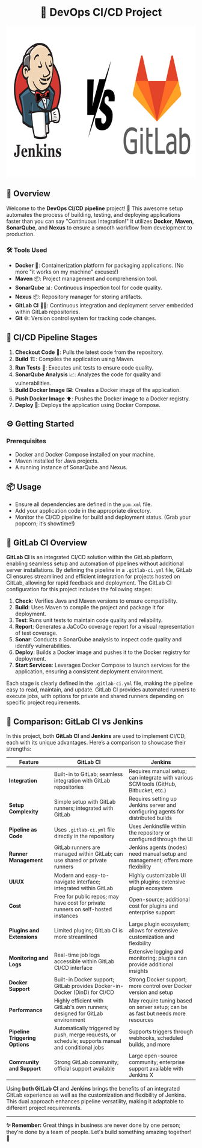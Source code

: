 <h1 align="center">🚀 DevOps CI/CD Project</h1>

<p align="center">
    <img src="cicd.png" alt="CI/CD Animation" width="1000" height="400" />
</p>

## 📖 Overview

Welcome to the **DevOps CI/CD pipeline** project! 🎉 This awesome setup automates the process of building, testing, and deploying applications faster than you can say "Continuous Integration!" It utilizes **Docker**, **Maven**, **SonarQube**, and **Nexus** to ensure a smooth workflow from development to production.

### 🛠 Tools Used

- **Docker** 🐳: Containerization platform for packaging applications. (No more "it works on my machine" excuses!)
- **Maven** 📦: Project management and comprehension tool.
- **SonarQube** 📊: Continuous inspection tool for code quality.
- **Nexus** 📦: Repository manager for storing artifacts.
- **GitLab CI** 🧑‍💻: Continuous integration and deployment server embedded within GitLab repositories.
- **Git** 🌐: Version control system for tracking code changes.

## 🔄 CI/CD Pipeline Stages

1. **Checkout Code** 📝: Pulls the latest code from the repository.
2. **Build** 🏗️: Compiles the application using Maven.
3. **Run Tests** 🧪: Executes unit tests to ensure code quality.
4. **SonarQube Analysis** 📈: Analyzes the code for quality and vulnerabilities.
5. **Build Docker Image** 🖼️: Creates a Docker image of the application.
6. **Push Docker Image** ⬆️: Pushes the Docker image to a Docker registry.
7. **Deploy** 🚀: Deploys the application using Docker Compose.

## ⚙️ Getting Started

### Prerequisites

- Docker and Docker Compose installed on your machine.
- Maven installed for Java projects.
- A running instance of SonarQube and Nexus.

## 📦 Usage

- Ensure all dependencies are defined in the `pom.xml` file.
- Add your application code in the appropriate directory.
- Monitor the CI/CD pipeline for build and deployment status. (Grab your popcorn; it’s showtime!)

## 📝 GitLab CI Overview

**GitLab CI** is an integrated CI/CD solution within the GitLab platform, enabling seamless setup and automation of pipelines without additional server installations. By defining the pipeline in a `.gitlab-ci.yml` file, GitLab CI ensures streamlined and efficient integration for projects hosted on GitLab, allowing for rapid feedback and deployment. The GitLab CI configuration for this project includes the following stages:

1. **Check**: Verifies Java and Maven versions to ensure compatibility.
2. **Build**: Uses Maven to compile the project and package it for deployment.
3. **Test**: Runs unit tests to maintain code quality and reliability.
4. **Report**: Generates a JaCoCo coverage report for a visual representation of test coverage.
5. **Sonar**: Conducts a SonarQube analysis to inspect code quality and identify vulnerabilities.
6. **Deploy**: Builds a Docker image and pushes it to the Docker registry for deployment.
7. **Start Services**: Leverages Docker Compose to launch services for the application, ensuring a consistent deployment environment.

Each stage is clearly defined in the `.gitlab-ci.yml` file, making the pipeline easy to read, maintain, and update. GitLab CI provides automated runners to execute jobs, with options for private and shared runners depending on specific project requirements.

## 🔄 Comparison: GitLab CI vs Jenkins

In this project, both **GitLab CI** and **Jenkins** are used to implement CI/CD, each with its unique advantages. Here’s a comparison to showcase their strengths:

| Feature                          | GitLab CI                                            | Jenkins                                              |
|----------------------------------|------------------------------------------------------|------------------------------------------------------|
| **Integration**                  | Built-in to GitLab; seamless integration with GitLab repositories | Requires manual setup; can integrate with various SCM tools (GitHub, Bitbucket, etc.) |
| **Setup Complexity**             | Simple setup with GitLab runners; integrated with GitLab | Requires setting up Jenkins server and configuring agents for distributed builds |
| **Pipeline as Code**             | Uses `.gitlab-ci.yml` file directly in the repository | Uses Jenkinsfile within the repository or configured through the UI |
| **Runner Management**            | GitLab runners are managed within GitLab; can use shared or private runners | Jenkins agents (nodes) need manual setup and management; offers more flexibility |
| **UI/UX**                        | Modern and easy-to-navigate interface; integrated within GitLab | Highly customizable UI with plugins; extensive plugin ecosystem |
| **Cost**                         | Free for public repos; may have cost for private runners on self-hosted instances | Open-source; additional cost for plugins and enterprise support |
| **Plugins and Extensions**       | Limited plugins; GitLab CI is more streamlined | Large plugin ecosystem; allows for extensive customization and flexibility |
| **Monitoring and Logs**          | Real-time job logs accessible within GitLab CI/CD interface | Extensive logging and monitoring; plugins can provide additional insights |
| **Docker Support**               | Built-in Docker support; GitLab provides Docker-in-Docker (DinD) for CI/CD | Strong Docker support; more control over Docker version and setup |
| **Performance**                  | Highly efficient with GitLab's own runners; designed for GitLab environment | May require tuning based on server setup; can be as fast but needs more resources |
| **Pipeline Triggering Options**  | Automatically triggered by push, merge requests, or schedule; supports manual and conditional jobs | Supports triggers through webhooks, scheduled builds, and more |
| **Community and Support**        | Strong GitLab community; official support available | Large open-source community; enterprise support available with Jenkins X |

Using **both GitLab CI** and **Jenkins** brings the benefits of an integrated GitLab experience as well as the customization and flexibility of Jenkins. This dual approach enhances pipeline versatility, making it adaptable to different project requirements.

---

**✨ Remember:** Great things in business are never done by one person; they’re done by a team of people. Let's build something amazing together! 🎉
